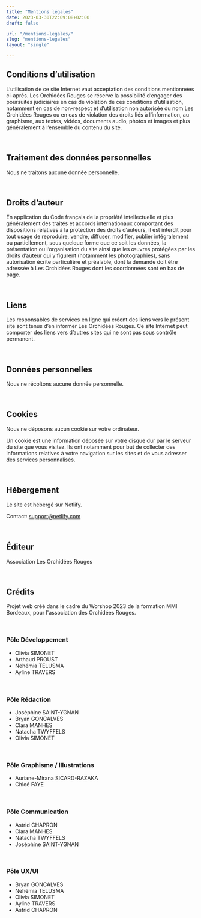```yaml
---
title: "Mentions légales"
date: 2023-03-30T22:09:08+02:00
draft: false

url: "/mentions-legales/"
slug: "mentions-legales"
layout: "single"

---
```

## Conditions d’utilisation

L’utilisation de ce site Internet vaut acceptation des conditions mentionnées ci-après. Les Orchidées Rouges se réserve la possibilité d’engager des poursuites judiciaires en cas de violation de ces conditions d’utilisation, notamment en cas de non-respect et d’utilisation non autorisée du nom Les Orchidées Rouges ou en cas de violation des droits liés à l’information, au graphisme, aux textes, vidéos, documents audio, photos et images et plus généralement à l’ensemble du contenu du site.


&nbsp;


## Traitement des données personnelles
Nous ne traitons aucune donnée personnelle.


&nbsp;


## Droits d’auteur
En application du Code français de la propriété intellectuelle et plus généralement des traités et accords internationaux comportant des dispositions relatives à la protection des droits d’auteurs, il est interdit pour tout usage de reproduire, vendre, diffuser, modifier, publier intégralement ou partiellement, sous quelque forme que ce soit les données, la présentation ou l’organisation du site ainsi que les œuvres protégées par les droits d’auteur qui y figurent (notamment les photographies), sans autorisation écrite particulière et préalable, dont la demande doit être adressée à Les Orchidées Rouges dont les coordonnées sont en bas de page.


&nbsp;


## Liens
Les responsables de services en ligne qui créent des liens vers le présent site sont tenus d’en informer Les Orchidées Rouges. Ce site Internet peut comporter des liens vers d’autres sites qui ne sont pas sous contrôle permanent.


&nbsp;


## Données personnelles
Nous ne récoltons aucune donnée personnelle.


&nbsp;


## Cookies
Nous ne déposons aucun cookie sur votre ordinateur.

Un cookie est une information déposée sur votre disque dur par le serveur du site que vous visitez. Ils ont notamment pour but de collecter des informations relatives à votre navigation sur les sites et de vous adresser des services personnalisés.


&nbsp;


## Hébergement

Le site est hébergé sur Netlify.

Contact: support@netlify.com


&nbsp;


## Éditeur
Association Les Orchidées Rouges


&nbsp;


## Crédits
Projet web créé dans le cadre du Worshop 2023 de la formation MMI Bordeaux, pour l'association des Orchidées Rouges.


&nbsp;


### Pôle Développement
- Olivia SIMONET
- Arthaud PROUST
- Nehémia TELUSMA
- Ayline TRAVERS


&nbsp;


### Pôle Rédaction
- Joséphine SAINT-YGNAN
- Bryan GONCALVES
- Clara MANHES
- Natacha TWYFFELS
- Olivia SIMONET


&nbsp;


### Pôle Graphisme / Illustrations
- Auriane-Mirana SICARD-RAZAKA
- Chloé FAYE


&nbsp;


### Pôle Communication
- Astrid CHAPRON
- Clara MANHES
- Natacha TWYFFELS
- Joséphine SAINT-YGNAN


&nbsp;


### Pôle UX/UI
- Bryan GONCALVES
- Nehémia TELUSMA
- Olivia SIMONET
- Ayline TRAVERS
- Astrid CHAPRON
